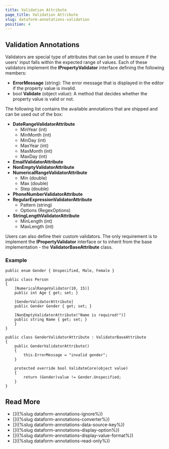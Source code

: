 ```yaml
---
title: Validation Attribute
page_title: Validation Attribute
slug: dataform-annotations-validation
position: 4
---
```


## Validation Annotations

Validators are special type of attributes that can be used to ensure if the users' input falls within the expected range of values. Each of these validators implement the **IPropertyValidator** interface defining the following members:

- **ErrorMessage** (string): The error message that is displayed in the editor if the property value is invalid.
- bool **Validate** (object *value*): A method that decides whether the property value is valid or not.

The following list contains the available annotations that are shipped and can be used out of the box:

- **DateRangeValidatorAttribute**
	- MinYear (int)
	- MinMonth (int)
	- MinDay (int)
	- MaxYear (int)
	- MaxMonth (int)
	- MaxDay (int)
- **EmailValidatorAttribute**
- **NonEmptyValidatorAttribute**
- **NumericalRangeValidatorAttribute**
	- Min (double)
	- Max (double)
	- Step (double)
- **PhoneNumberValidatorAttribute**
- **RegularExpressionValidatorAttribute**
	- Pattern (string)
	- Options (RegexOptions)
- **StringLengthValidatorAttribute**
	- MinLength (int)
	- MaxLength (int)

Users can also define their custom validators. The only requirement is to implement the **IPropertyValidator** interface or to inherit from the base implementation - the **ValidatorBaseAttribute** class.

### Example

	public enum Gender { Unspecified, Male, Female }
	
	public class Person
	{
	    [NumericalRangeValidator(10, 15)]
	    public int Age { get; set; }
	
	    [GenderValidatorAttribute]
	    public Gender Gender { get; set; }
	
	    [NonEmptyValidatorAttribute("Name is required!")]
	    public string Name { get; set; }
	    }
	}
	
	public class GenderValidatorAttribute : ValidatorBaseAttribute
	{
	    public GenderValidatorAttribute()
	    {
	        this.ErrorMessage = "invalid gender";
	    }
	
	    protected override bool ValidateCore(object value)
	    {
	        return (Gender)value != Gender.Unspecified;
	    }
	}
	
## Read More
- []({%slug dataform-annotations-ignore%})
- []({%slug dataform-annotations-converter%})
- []({%slug dataform-annotations-data-source-key%})
- []({%slug dataform-annotations-display-option%})
- []({%slug dataform-annotations-display-value-format%})
- []({%slug dataform-annotations-read-only%})